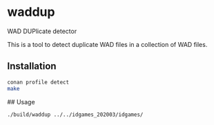 
# waddup

WAD DUPlicate detector

This is a tool to detect duplicate WAD files in a collection of WAD files.

## Installation

```bash
conan profile detect
make
```

## Usage

```bash
./build/waddup ../../idgames_202003/idgames/
```

